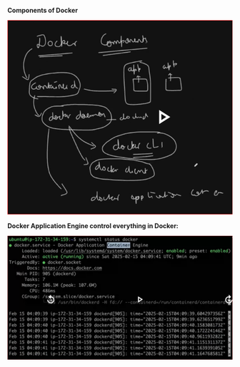 **Components of Docker**

![alt text](image-8.png)

**Docker Application Engine control everything in Docker:**

![alt text](image-7.png)


